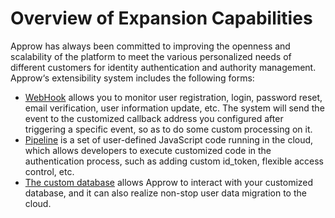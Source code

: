 # Overview of Expansion Capabilities

<LastUpdated/>

Approw has always been committed to improving the openness and scalability of the platform to meet the various personalized needs of different customers for identity authentication and authority management. Approw‘s extensibility system includes the following forms:

- [WebHook](/guides/webhook/README.md) allows you to monitor user registration, login, password reset, email verification, user information update, etc. The system will send the event to the customized callback address you configured after triggering a specific event, so as to do some custom processing on it.
- [Pipeline](/guides/pipeline/README.md) is a set of user-defined JavaScript code running in the cloud, which allows developers to execute customized code in the authentication process, such as adding custom id_token, flexible access control, etc.
- [The custom database](/guides/database-connection/overview.md) allows Approw to interact with your customized database, and it can also realize non-stop user data migration to the cloud.

